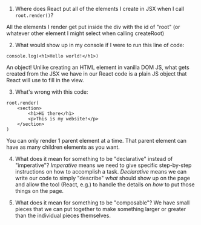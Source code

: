 1. Where does React put all of the elements I create in JSX when I
   call `root.render()`?

All the elements I render get put inside the div with the id of "root"
(or whatever other element I might select when calling createRoot)

2. What would show up in my console if I were to run this line of code:

```
console.log(<h1>Hello world!</h1>)
```

An object! Unlike creating an HTML element in vanilla DOM JS, what
gets created from the JSX we have in our React code is a plain JS object
that React will use to fill in the view.

3. What's wrong with this code:

```
root.render(
    <section>
        <h1>Hi there</h1>
        <p>This is my website!</p>
    </section>
)
```

You can only render 1 parent element at a time. That parent element can have
as many children elements as you want.

4. What does it mean for something to be "declarative" instead of "imperative"?
   _Imperative_ means we need to give specific step-by-step instructions on how to
   accomplish a task.
   _Declarative_ means we can write our code to simply "describe" _what_ should show up
   on the page and allow the tool (React, e.g.) to handle the details on _how_ to
   put those things on the page.

5. What does it mean for something to be "composable"?
   We have small pieces that we can put together to make something
   larger or greater than the individual pieces themselves.
